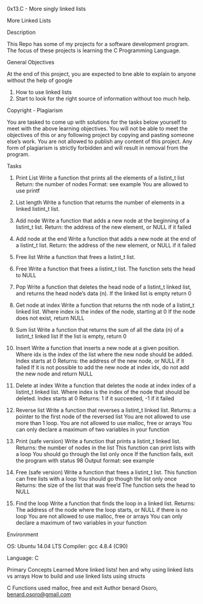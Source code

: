 
0x13.C - More singly linked lists

More Linked Lists

Description

This Repo has some of my projects for a software development program. The focus of these projects is learning the C Programming Language.

General Objectives

At the end of this project, you are expected to bne able to explain to anyone without the help of google
1. How to use linked lists
2. Start to look for the right source of information without too much help.

Copyright - Plagiarism

You are tasked to come up with solutions for the tasks below yourself to meet with the above learning objectives.
You will not be able to meet the objectives of this or any following project by copying and pasting someone else’s work.
You are not allowed to publish any content of this project.
Any form of plagiarism is strictly forbidden and will result in removal from the program.

Tasks

1. Print List
Write a function thst prints all the elements of a listint_t list
	Return: the number of nodes
	Format: see example
	You are allowed to use printf

2. List length
Write a function that returns the number of elements in a linked listint_t list.

3. Add node
Write a function that adds a new node at the beginning of a listint_t list.
	Return: the address of the new element, or NULL if it failed

4. Add node at the end
Write a function that adds a new node at the end of a listint_t list.
	Return: the address of the new element, or NULL if it failed

5. Free list
Write a function that frees a listint_t list.

6. Free
Write a function that frees a listint_t list.
	The function sets the head to NULL

7. Pop
Write a function that deletes the head node of a listint_t linked list, and returns the head node’s data (n).
	If the linked list is empty return 0

8. Get node at index
Write a function that returns the nth node of a listint_t linked list.
	Where index is the index of the node, starting at 0
	If the node does not exist, return NULL

9. Sum list
Write a function that returns the sum of all the data (n) of a listint_t linked list
	If the list is empty, return 0

10. Insert
Write a function that inserts a new node at a given position.
	Where idx is the index of the list where the new node should be added. Index starts at 0
	Returns: the address of the new node, or NULL if it failed
	If it is not possible to add the new node at index idx, do not add the new node and return NULL

11. Delete at index
Write a function that deletes the node at index index of a listint_t linked list.
	Where index is the index of the node that should be deleted. Index starts at 0
	Returns: 1 if it succeeded, -1 if it failed

12. Reverse list
Write a function that reverses a listint_t linked list.
	Returns: a pointer to the first node of the reversed list
	You are not allowed to use more than 1 loop.
	You are not allowed to use malloc, free or arrays
	You can only declare a maximum of two variables in your function

13. Print (safe version)
Write a function that prints a listint_t linked list.
	Returns: the number of nodes in the list
	This function can print lists with a loop
	You should go through the list only once
	If the function fails, exit the program with status 98
	Output format: see example

14. Free (safe version)
Write a function that frees a listint_t list.
	This function can free lists with a loop
	You should go though the list only once
	Returns: the size of the list that was free’d
	The function sets the head to NULL

15. Find the loop
Write a function that finds the loop in a linked list.
	Returns: The address of the node where the loop starts, or NULL if there is no loop
	You are not allowed to use malloc, free or arrays
	You can only declare a maximum of two variables in your function

Environment

OS: Ubuntu 14.04 LTS
Compiler: gcc 4.8.4 (C90)

Language: C

Primary Concepts Learned
	More linked lists!
	hen and why using linked lists vs arrays
	How to build and use linked lists using structs

C Functions used
	malloc, free and exit
Author
	benard Osoro, benard.osoro@gmail.com
